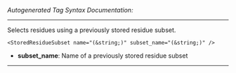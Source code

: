 _Autogenerated Tag Syntax Documentation:_

---
Selects residues using a previously stored residue subset.

```
<StoredResidueSubset name="(&string;)" subset_name="(&string;)" />
```

-   **subset_name**: Name of a previously stored residue subset

---
